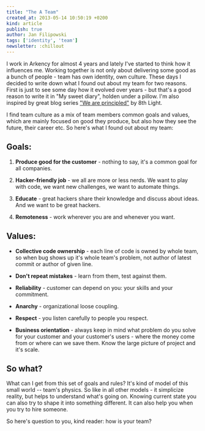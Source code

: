 ```yaml
---
title: "The A Team"
created_at: 2013-05-14 10:50:19 +0200
kind: article
publish: true
author: Jan Filipowski
tags: ['identity', 'team']
newsletter: :chillout
---
```


I work in Arkency for almost 4 years and lately I've started to think how it influences me. Working together is not only about delivering some good as a bunch of people - team has own identity, own culture. These days I decided to write down what I found out about my team for two reasons. First is just to see some day how it evolved over years - but that's a good reason to write it in "My sweet diary", holden under a pillow. I'm also inspired by great blog series ["We are principled"](http://blog.8thlight.com/tags/craftsmanship.html) by 8th Light.

<!-- more -->

I find team culture as a mix of team members common goals and values, which are mainly focused on good they produce, but also how they see the future, their career etc. So here's what I found out about my team:

## Goals:

1. **Produce good for the customer** - nothing to say, it's a common goal for all companies.

2. **Hacker-friendly job** - we all are more or less nerds. We want to play with code, we want new challenges, we want to automate things.

3. **Educate** - great hackers share their knowledge and discuss about ideas. And we want to be great hackers.

4. **Remoteness** - work wherever you are and whenever you want.

## Values:

* **Collective code ownership** - each line of code is owned by whole team, so when bug shows up it's whole team's problem, not author of latest commit or author of given line.

* **Don't repeat mistakes** - learn from them, test against them.

* **Reliability** - customer can depend on you: your skills and your commitment.

* **Anarchy** - organizational loose coupling.

* **Respect** - you listen carefully to people you respect.

* **Business orientation** - always keep in mind what problem do you solve for your customer and your customer's users - where the money come from or where can we save them. Know the large picture of project and it's scale.

## So what?

What can I get from this set of goals and rules? It's kind of model of this small world -- team's physics. So like in all other models - it simplicize reality, but helps to understand what's going on. Knowing current state you can also try to shape it into something different. It can also help you when you try to hire someone.

So here's question to you, kind reader: how is your team?
